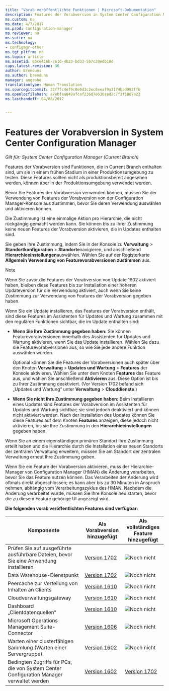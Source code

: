 ```yaml
---
title: "Vorab veröffentlichte Funktionen | Microsoft-Dokumentation"
description: Features der Vorabversion in System Center Configuration Manager
ms.custom: na
ms.date: 4/7/2017
ms.prod: configuration-manager
ms.reviewer: na
ms.suite: na
ms.technology:
- configmgr-other
ms.tgt_pltfrm: na
ms.topic: article
ms.assetid: 6bce416b-761d-4b23-bd33-5b7c30edb10d
caps.latest.revision: 36
author: Brenduns
ms.author: brenduns
manager: angrobe
translationtype: Human Translation
ms.sourcegitcommit: 32f7fc4ef9c8e8d3c2ec8eeaf9a3174bad992ffb
ms.openlocfilehash: a7ebfea849afcaf236d7e630aad2c7f3f1807a23
ms.lasthandoff: 04/08/2017


---
```

# <a name="pre-release-features-in-system-center-configuration-manager"></a>Features der Vorabversion in System Center Configuration Manager
*Gilt für: System Center Configuration Manager (Current Branch)*

 Features der Vorabversion sind Funktionen, die in Current Branch enthalten sind, um sie in einem frühen Stadium in einer Produktionsumgebung zu testen. Diese Features sollten nicht als produktionsbereit angesehen werden, können aber in der Produktionsumgebung verwendet werden.

 Bevor Sie Features der Vorabversion verwenden können, müssen Sie der Verwendung von Features der Vorabversion von der Configuration Manager-Konsole aus zustimmen, bevor Sie deren Verwendung auswählen und aktivieren können.  

Die Zustimmung ist eine einmalige Aktion pro Hierarchie, die nicht rückgängig gemacht werden kann. Sie können bis zu Ihrer Zustimmung keine neuen Features der Vorabversion aktivieren, die in Updates enthalten sind.

Sie geben Ihre Zustimmung, indem Sie in der Konsole zu **Verwaltung** > **Standortkonfiguration** > **Standorte**navigieren, und anschließend **Hierarchieeinstellungen**auswählen. Wählen Sie auf der Registerkarte **Allgemein** **Verwendung von Featurevorabversionen zustimmen** aus.

 > [!NOTE]
 > Wenn Sie zuvor die Features der Vorabversion von Update 1602 aktiviert haben, bleiben diese Features bis zur Installation einer höheren Updateversion für die Verwendung aktiviert, auch wenn Sie keine Zustimmung zur Verwendung von Features der Vorabversion gegeben haben.

Wenn Sie ein Update installieren, das Features der Vorabversion enthält, sind diese Features im Assistenten für Updates und Wartung zusammen mit den regulären Funktionen sichtbar, die im Update enthalten sind:
  - **Wenn Sie Ihre Zustimmung gegeben haben:** Sie können Featurevorabversionen innerhalb des Assistenten für Updates und Wartung aktivieren, wenn Sie das Update installieren. Wählen Sie dazu die Featurevorabversionen aus, so wie Sie jede andere Funktion auswählen würden.     

    Optional können Sie die Features der Vorabversionen auch später über den Knoten **Verwaltung** > **Updates und Wartung** > **Features** der Konsole aktivieren. Wählen Sie unter dem Knoten **Features** das Feature aus, und wählen Sie anschließend **Aktivieren** aus. Diese Option ist bis zu Ihrer Zustimmung deaktiviert. (Vor Version 1702 befand sich „Updates und Wartung“ unter **Verwaltung** > **Clouddienste**.)
  -   **Wenn Sie nicht Ihre Zustimmung gegeben haben:** Beim Installieren eines Updates sind Features der Vorabversion im Assistenten für Updates und Wartung sichtbar; sie sind jedoch deaktiviert und können nicht aktiviert werden. Nach der Installation des Updates können Sie diese Features auf dem Knoten **Features** anzeigen, diese jedoch nicht aktivieren, bis sie Ihre Zustimmung in den **Hierarchieeinstellungen** gegeben haben.

Wenn Sie an einem eigenständigen primären Standort Ihre Zustimmung erteilt haben und die Hierarchie durch die Installation eines neuen Standorts der zentralen Verwaltung erweitern, müssen Sie am Standort der zentralen Verwaltung erneut Ihre Zustimmung geben.

 Wenn Sie ein Feature der Vorabversion aktivieren, muss der Hierarchie-Manager von Configuration Manager (HMAN) die Änderung verarbeiten, bevor Sie das Feature nutzen können. Das Verarbeiten der Änderung wird oftmals direkt abgeschlossen; es kann aber bis zu 30 Minuten in Anspruch nehmen, abhängig vom Verarbeitungszyklus des HMAN. Nachdem die Änderung verarbeitet wurde, müssen Sie Ihre Konsole neu starten, bevor die zu diesem Feature gehörige UI angezeigt wird.

**Die folgenden vorab veröffentlichten Features sind verfügbar:**

 |Komponente          |Als Vorabversion hinzugefügt | Als vollständiges Feature hinzugefügt|  
|------------------|---------------------|---------------------|
| Prüfen Sie auf ausgeführte ausführbare Dateien, bevor Sie eine Anwendung installieren  |   [Version 1702](/sccm/apps/deploy-use/deploy-applications#how-to-check-for-running-executable-files-before-installing-an-application) |![Noch nicht](media/83c5d168-8faf-4e8e-920b-528e3c43ffd4.gif)|
| Data Warehouse-Dienstpunkt  |  [Version 1702](/sccm/core/servers/manage/data-warehouse) |![Noch nicht](media/83c5d168-8faf-4e8e-920b-528e3c43ffd4.gif)|
| Peercache zur Verteilung von Inhalten an Clients |  [Version 1610](/sccm/core/plan-design/hierarchy/client-peer-cache) |![Noch nicht](media/83c5d168-8faf-4e8e-920b-528e3c43ffd4.gif)|
| Cloudverwaltungsgateway |  [Version 1610](/sccm/core/clients/manage/plan-cloud-management-gateway) |![Noch nicht](media/83c5d168-8faf-4e8e-920b-528e3c43ffd4.gif)|
| Dashboard „Clientdatenquellen“ |  [Version 1610](/sccm/core/servers/deploy/configure/monitor-content-you-have-distributed#client-data-sources-dashboard) |![Noch nicht](media/83c5d168-8faf-4e8e-920b-528e3c43ffd4.gif)|
| Microsoft Operations Management Suite-Connector  | [Version 1606](../../../core/clients/manage/sync-data-microsoft-operations-management-suite.md) |![Noch nicht](media/83c5d168-8faf-4e8e-920b-528e3c43ffd4.gif)|
| Warten einer clusterfähigen Sammlung (Warten einer Servergruppe)| [Version 1602](../../../core/get-started/capabilities-in-technical-preview-1605.md#BKMK_ServerGroups)|![Noch nicht](media/83c5d168-8faf-4e8e-920b-528e3c43ffd4.gif)|
|Bedingten Zugriffs für PCs, die von System Center Configuration Manager verwaltet werden | [Version 1602](../../../protect/deploy-use/manage-access-to-o365-services-for-pcs-managed-by-sccm.md)     | [Version 1702](/sccm/mdm/deploy-use/manage-access-to-services)                     |


